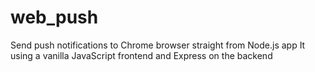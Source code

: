 # web_push
Send push notifications to Chrome browser straight from  Node.js app
It using a vanilla JavaScript frontend and Express on the backend

